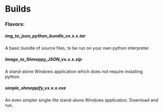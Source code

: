 # **Builds**

### Flavors:
##### img_to_json_python_bundle_vx.x.x.tar
A basic bundle of source files, to be run on your own python interpreter.

##### Image_to_Shmeppy_JSON_vx.x.x.zip
A stand-alone Windows application which does not require installing python.

##### simple_shmeppify_vx.x.x.exe
An even simpler single-file stand-alone Windows application. Download and run.
